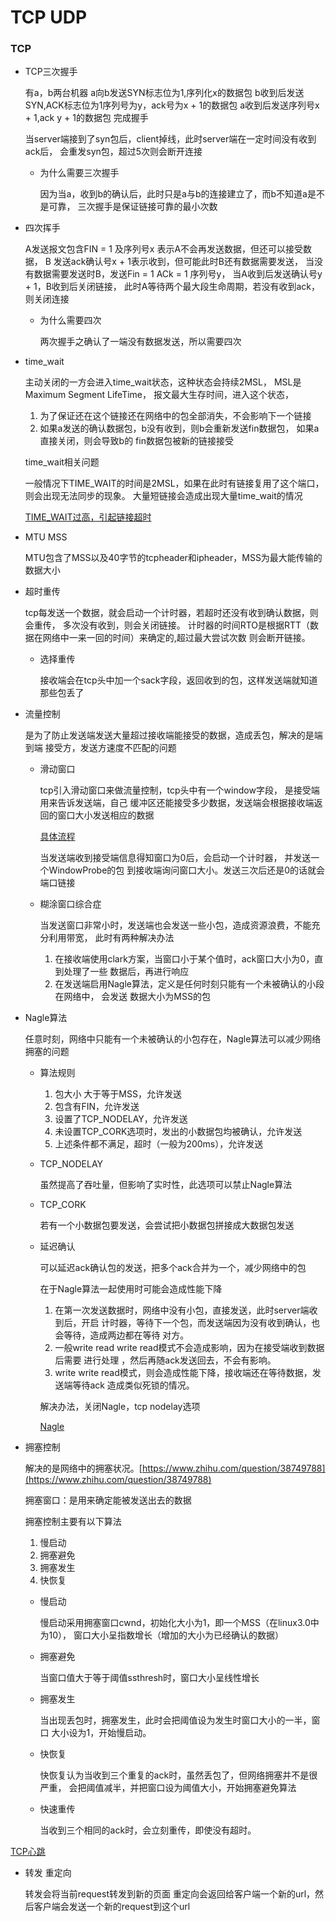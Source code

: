 # TCP UDP
### TCP

- TCP三次握手

    有a，b两台机器
    a向b发送SYN标志位为1,序列化x的数据包
    b收到后发送SYN,ACK标志位为1序列号为y，ack号为x + 1的数据包
    a收到后发送序列号x + 1,ack y + 1的数据包
    完成握手
    
    当server端接到了syn包后，client掉线，此时server端在一定时间没有收到ack后，
    会重发syn包，超过5次则会断开连接
    
    - 为什么需要三次握手
    
        因为当a，收到b的确认后，此时只是a与b的连接建立了，而b不知道a是不是可靠，
        三次握手是保证链接可靠的最小次数
    
- 四次挥手
    
    A发送报文包含FIN = 1 及序列号x 表示A不会再发送数据，但还可以接受数据，
    B 发送ack确认号x + 1表示收到，但可能此时B还有数据需要发送，
    当没有数据需要发送时B，发送Fin = 1 ACk = 1 序列号y，
    当A收到后发送确认号y + 1，B收到后关闭链接，
    此时A等待两个最大段生命周期，若没有收到ack，则关闭连接
    
    - 为什么需要四次
        
        两次握手之确认了一端没有数据发送，所以需要四次
        
- time_wait

    主动关闭的一方会进入time_wait状态，这种状态会持续2MSL，
    MSL是Maximum Segment LifeTime，
    报文最大生存时间，进入这个状态，
    
    1. 为了保证还在这个链接还在网络中的包全部消失，不会影响下一个链接
    2. 如果a发送的确认数据包，b没有收到，则b会重新发送fin数据包，
    如果a直接关闭，则会导致b的
    fin数据包被新的链接接受
    
    time_wait相关问题

    一般情况下TIME_WAIT的时间是2MSL，如果在此时有链接复用了这个端口，
    则会出现无法同步的现象。
    大量短链接会造成出现大量time_wait的情况
        
    [TIME_WAIT过高，引起链接超时](https://zhuanlan.zhihu.com/p/61145243)

- MTU MSS
    
    MTU包含了MSS以及40字节的tcpheader和ipheader，MSS为最大能传输的数据大小
    
- 超时重传

    tcp每发送一个数据，就会启动一个计时器，若超时还没有收到确认数据，则会重传，
    多次没有收到，则会关闭链接。
    计时器的时间RTO是根据RTT（数据在网络中一来一回的时间）来确定的,超过最大尝试次数
    则会断开链接。
    
        
    - 选择重传
        
        接收端会在tcp头中加一个sack字段，返回收到的包，这样发送端就知道那些包丢了

- 流量控制
    
    是为了防止发送端发送大量超过接收端能接受的数据，造成丢包，解决的是端到端
    接受方，发送方速度不匹配的问题
    
    - 滑动窗口
    
        tcp引入滑动窗口来做流量控制，tcp头中有一个window字段，
        是接受端用来告诉发送端，自己
        缓冲区还能接受多少数据，发送端会根据接收端返回的窗口大小发送相应的数据
        
        [具体流程](https://blog.csdn.net/mandagod/article/details/77883367)
        
        当发送端收到接受端信息得知窗口为0后，会启动一个计时器，
        并发送一个WindowProbe的包
        到接收端询问窗口大小。发送三次后还是0的话就会端口链接
        
    - 糊涂窗口综合症
        
        当发送窗口非常小时，发送端也会发送一些小包，造成资源浪费，不能充分利用带宽，
        此时有两种解决办法
        
        1. 在接收端使用clark方案，当窗口小于某个值时，ack窗口大小为0，直到处理了一些
        数据后，再进行响应
        2. 在发送端启用Nagle算法，定义是任何时刻只能有一个未被确认的小段在网络中，
        会发送
        数据大小为MSS的包

- Nagle算法
    
    任意时刻，网络中只能有一个未被确认的小包存在，Nagle算法可以减少网络拥塞的问题
    
    - 算法规则
        
        1. 包大小 大于等于MSS，允许发送
        2. 包含有FIN，允许发送
        3. 设置了TCP_NODELAY，允许发送
        4. 未设置TCP_CORK选项时，发出的小数据包均被确认，允许发送
        5. 上述条件都不满足，超时（一般为200ms），允许发送
        
    - TCP_NODELAY
        
        虽然提高了吞吐量，但影响了实时性，此选项可以禁止Nagle算法
        
    - TCP_CORK
    
        若有一个小数据包要发送，会尝试把小数据包拼接成大数据包发送
    
    - 延迟确认
        
        可以延迟ack确认包的发送，把多个ack合并为一个，减少网络中的包
        
        在于Nagle算法一起使用时可能会造成性能下降
        1. 在第一次发送数据时，网络中没有小包，直接发送，此时server端收到后，开启
        计时器，等待下一个包，而发送端因为没有收到确认，也会等待，造成两边都在等待
        对方。
        2. 一般write read write read模式不会造成影响，因为在接受端收到数据后需要
        进行处理
        ，然后再随ack发送回去，不会有影响。
        3. write write read模式，则会造成性能下降，接收端还在等待数据，发送端等待ack
        造成类似死锁的情况。
        
        解决办法，关闭Nagle，tcp nodelay选项
        
        [Nagle](https://my.oschina.net/xinxingegeya/blog/485643)
        
- 拥塞控制

    解决的是网络中的拥塞状况。[https://www.zhihu.com/question/38749788](https://www.zhihu.com/question/38749788)
    
    拥塞窗口：是用来确定能被发送出去的数据
    
    拥塞控制主要有以下算法
    1. 慢启动
    2. 拥塞避免
    3. 拥塞发生
    4. 快恢复
    
    - 慢启动
    
        慢启动采用拥塞窗口cwnd，初始化大小为1，即一个MSS（在linux3.0中为10），
        窗口大小呈指数增长（增加的大小为已经确认的数据）
        
        
    - 拥塞避免
        
        当窗口值大于等于阈值ssthresh时，窗口大小呈线性增长
        
    - 拥塞发生
        
        当出现丢包时，拥塞发生，此时会把阈值设为发生时窗口大小的一半，窗口
        大小设为1，开始慢启动。
    
    - 快恢复
    
        快恢复认为当收到三个重复的ack时，虽然丢包了，但网络拥塞并不是很严重，
        会把阈值减半，并把窗口设为阈值大小，开始拥塞避免算法
    
    - 快速重传
    
        当收到三个相同的ack时，会立刻重传，即使没有超时。
        
            
            


[TCP心跳](https://www.cnkirito.moe/tcp-talk/)

- 转发 重定向
    
    转发会将当前request转发到新的页面
    重定向会返回给客户端一个新的url，然后客户端会发送一个新的request到这个url
    


